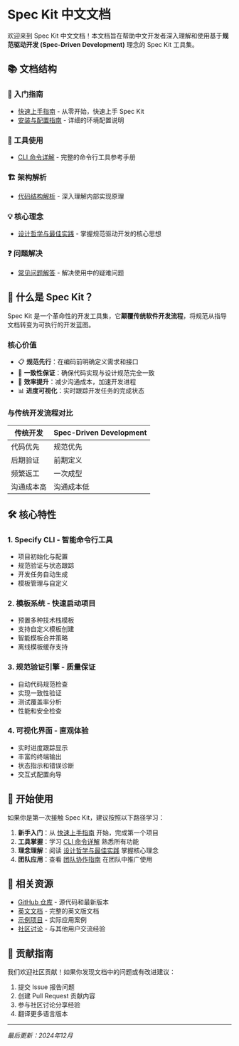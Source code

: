 # Spec Kit 中文文档

欢迎来到 Spec Kit 中文文档！本文档旨在帮助中文开发者深入理解和使用基于**规范驱动开发 (Spec-Driven Development)** 理念的 Spec Kit 工具集。

## 📚 文档结构

### 🚀 入门指南
- [快速上手指南](./quickstart.md) - 从零开始，快速上手 Spec Kit
- [安装与配置指南](./installation.md) - 详细的环境配置说明

### 🔧 工具使用
- [CLI 命令详解](./cli-reference.md) - 完整的命令行工具参考手册

### 🏗️ 架构解析
- [代码结构解析](./code-structure.md) - 深入理解内部实现原理

### 💡 核心理念
- [设计哲学与最佳实践](./design-philosophy.md) - 掌握规范驱动开发的核心思想

### ❓ 问题解决
- [常见问题解答](./faq.md) - 解决使用中的疑难问题

## 🌟 什么是 Spec Kit？

Spec Kit 是一个革命性的开发工具集，它**颠覆传统软件开发流程**，将规范从指导文档转变为可执行的开发蓝图。

### 核心价值
- 📋 **规范先行**：在编码前明确定义需求和接口
- 🔄 **一致性保证**：确保代码实现与设计规范完全一致
- 🚀 **效率提升**：减少沟通成本，加速开发进程
- 📊 **进度可视化**：实时跟踪开发任务的完成状态

### 与传统开发流程对比

| 传统开发 | Spec-Driven Development |
|---------|------------------------|
| 代码优先 | 规范优先 |
| 后期验证 | 前期定义 |
| 频繁返工 | 一次成型 |
| 沟通成本高 | 沟通成本低 |

## 🛠️ 核心特性

### 1. **Specify CLI** - 智能命令行工具
- 项目初始化与配置
- 规范验证与状态跟踪
- 开发任务自动生成
- 模板管理与自定义

### 2. **模板系统** - 快速启动项目
- 预置多种技术栈模板
- 支持自定义模板创建
- 智能模板合并策略
- 离线模板缓存支持

### 3. **规范验证引擎** - 质量保证
- 自动代码规范检查
- 实现一致性验证
- 测试覆盖率分析
- 性能和安全检查

### 4. **可视化界面** - 直观体验
- 实时进度跟踪显示
- 丰富的终端输出
- 状态指示和错误诊断
- 交互式配置向导

## 🏁 开始使用

如果你是第一次接触 Spec Kit，建议按照以下路径学习：

1. **新手入门**：从 [快速上手指南](./quickstart.md) 开始，完成第一个项目
2. **工具掌握**：学习 [CLI 命令详解](./cli-reference.md) 熟悉所有功能
3. **理念理解**：阅读 [设计哲学与最佳实践](./design-philosophy.md) 掌握核心理念
4. **团队应用**：查看 [团队协作指南](./team-collaboration.md) 在团队中推广使用

## 🔗 相关资源

- [GitHub 仓库](https://github.com/github/spec-kit) - 源代码和最新版本
- [英文文档](../index.md) - 完整的英文版文档
- [示例项目](../examples/) - 实际应用案例
- [社区讨论](https://github.com/github/spec-kit/discussions) - 与其他用户交流经验

## 📝 贡献指南

我们欢迎社区贡献！如果你发现文档中的问题或有改进建议：

1. 提交 Issue 报告问题
2. 创建 Pull Request 贡献内容
3. 参与社区讨论分享经验
4. 翻译更多语言版本

---

*最后更新：2024年12月*